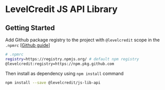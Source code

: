 # LevelCredit JS API Library

## Getting Started

Add Github package registry to the project with `@levelcredit` scope in the `.npmrc` [[Github guide](https://docs.github.com/en/packages/guides/configuring-npm-for-use-with-github-packages#installing-a-package)]
```sh
# .npmrc
registry=https://registry.npmjs.org/ # default npm registry
@levelcredit:registry=https://npm.pkg.github.com
```

Then install as dependency using `npm install` command
```sh
npm install --save @levelcredit/js-lib-api
```
